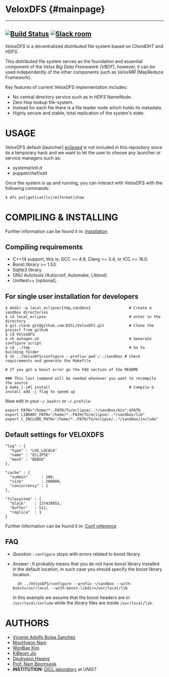 VeloxDFS {#mainpage}
======== 
<!-- @cond Remove those links for Doxygen-->
--- 
[![Build Status](https://travis-ci.org/DICL/VeloxDFS.svg?branch=master)](https://travis-ci.org/DICL/VeloxDFS)
[![Slack room](https://img.shields.io/badge/slack-join-pink.svg)](https://dicl.slack.com/messages/general/)
---
<!-- @endcond -->

_VeloxDFS_ is a decentralized distributed file system based on _ChordDHT_ and _HDFS_.

This distributed file system serves as the foundation and essential component of the _Velox Big Data Framework (VBDF)_, 
however, it can be used independently of the other components such as _VeloxMR_ (MapReduce Framework).

Key features of current VeloxDFS implementation includes:
 - No central directory service such as in _HDFS_ NameNode.
 - Zero Hop lookup file-system.
 - Instead for each file there is a file leader node which holds its metadata.
 - Highly secure and stable, total replication of the system's state.

USAGE
=====
VeloxDFS default [launcher] [eclipsed] is not included in this repository since its a temporary hack and 
we want to let the user to choose any launcher or service managers such as:
 - systemd/init.d
 - puppet/chef/salt
 
Once the system is up and running, you can interact with VeloxDFS with the following commands:

    $ dfs put|get|cat|ls|rm|format|show


COMPILING & INSTALLING
======================
<!-- @cond Remove those links for Doxygen-->
Further information can be found it in: [Installation](https://github.com/DICL/VeloxDFS/wiki/Installation)
<!-- @endcond -->

Compiling requirements
----------------------
 - C++14 support, this is: GCC >= 4.9, Clang >= 3.4, or ICC >= 16.0.
 - Boost library >= 1.53.
 - Sqlite3 library.
 - GNU Autotools (Autoconf, Automake, Libtool).
 - Unittest++ [optional].

For single user installation for developers
-------------------------------------------

    $ mkdir -p local_eclipse/{tmp,sandbox}                 # Create a sandbox directories
    $ cd local_eclipse                                     # enter in the directory
    $ git clone git@github.com:DICL/VeloxDFS.git           # Clone the project from github
    $ cd VeloxDFS
    $ sh autogen.sh                                        # Generate configure script 
    $ cd ../tmp                                            # Go to building folder
    $ sh ../VeloxDFS/configure --prefix=`pwd`/../sandbox # Check requirements and generate the Makefile

    # If you get a boost error go the FAQ section of the README

    ### This last command will be needed whenever you want to recompile the source
    $ make [-j#] install                                   # Compile & install add -j flag to speed up

Now edit in your `~/.bashrc` or `~/.profile`:

    export PATH="/home/*..PATH/To/eclipse/..*/sandbox/bin":$PATH
    export LIBRARY_PATH="/home/*..PATH/To/eclipse/..*/sandbox/lib"
    export C_INCLUDE_PATH="/home/*..PATH/To/eclipse/..*/sandbox/include"

Default settings for VELOXDFS 
-----------------------------

    "log" : {
      "type" : "LOG_LOCAL6"
      "name" : "ECLIPSE"
      "mask" : "DEBUG"
    },

    "cache" : {
      "numbin"      : 100,
      "size"        : 200000,
      "concurrency" : 1
    },

    "filesystem" : {
      "block"    : 137438953,
      "buffer"   : 512,
      "replica"  : 1
    }

<!-- @cond Remove those links for Doxygen-->
Further information can be found it in: [Conf reference](https://github.com/DICL/VeloxDFS/wiki/Configuration-file-reference)
<!-- @endcond -->

FAQ
---

- _Question_ : `configure` stops with errors related to boost library.
- _Answer_ : It probably means that you do not have boost library installed in
  the default location, in such case you should specify the boost library location.

        sh ../VeloxDFS/configure --prefix ~/sandbox --with-boost=/usr/local --with-boost-libdir=/usr/local/lib

  In this example we assume that the boost headers are in `/usr/local/include` while the library files
  are inside `/usr/local/lib`.

AUTHORS
=======

 - [Vicente Adolfo Bolea Sanchez](http://vicentebolea.me)
 - [MooHyeon Nam](https://github.com/nammh)
 - [WonBae Kim](https://github.com/zwigul)
 - [KiBeom Jin](https://github.com/kbjin)
 - [Deukyeon Hwang](https://github.com/deukyeon)
 - [Prof. Nam Beomseok](http://dicl.unist.ac.kr)
 - __INSTITUTION:__ [DICL laboratory](http://dicl.unist.ac.kr) at _UNIST_ 

<!--links-->
[eclipsed]: https://github.com/DICL/eclipsed
